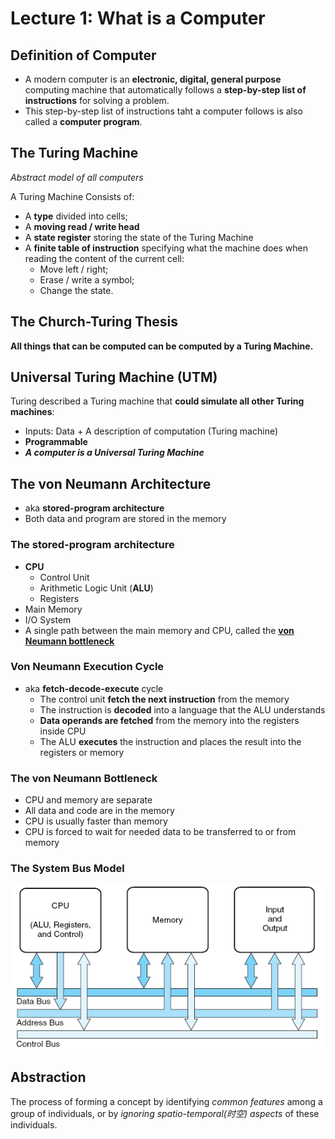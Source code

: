 # Lecture 1: What is a Computer

## Definition of Computer

- A modern computer is an **electronic, digital, general purpose** computing machine that automatically follows a **step-by-step list of instructions** for solving a problem.
- This step-by-step list of instructions taht a computer follows is also called a **computer program**.

## The Turing Machine

_Abstract model of all computers_

A Turing Machine Consists of:

- A **type** divided into cells;
- A **moving read / write head**
- A **state register** storing the state of the Turing Machine
- A **finite table of instruction** specifying what the machine does when reading the content of the current cell:
  - Move left / right;
  - Erase / write a symbol;
  - Change the state.

## The Church-Turing Thesis

**All things that can be computed can be computed by a Turing Machine.**

## Universal Turing Machine (**UTM**)

Turing described a Turing machine that **could simulate all other Turing machines**:

- Inputs: Data + A description of computation (Turing machine)
- **Programmable**
- _**A computer is a Universal Turing Machine**_

## The von Neumann Architecture

- aka **stored-program architecture**
- Both data and program are stored in the memory

### The stored-program architecture

- **CPU**
  - Control Unit
  - Arithmetic Logic Unit (**ALU**)
  - Registers
- Main Memory
- I/O System
- A single path between the main memory and CPU, called the [**von Neumann bottleneck**](#the-von-neumann-bottleneck)

### Von Neumann Execution Cycle

- aka **fetch-decode-execute** cycle
  - The control unit **fetch the next instruction** from the memory
  - The instruction is **decoded** into a language that the ALU understands
  - **Data operands are fetched** from the memory into the registers inside CPU
  - The ALU **executes** the instruction and places the result into the registers or memory

### The von Neumann Bottleneck

- CPU and memory are separate
- All data and code are in the memory
- CPU is usually faster than memory
- CPU is forced to wait for needed data to be transferred to or from memory

### The System Bus Model

![System Bus Model](./img/system-bus-model.png)

## Abstraction

The process of forming a concept by identifying _common features_ among a group of individuals, or by _ignoring spatio-temporal(时空) aspects_ of these individuals.
